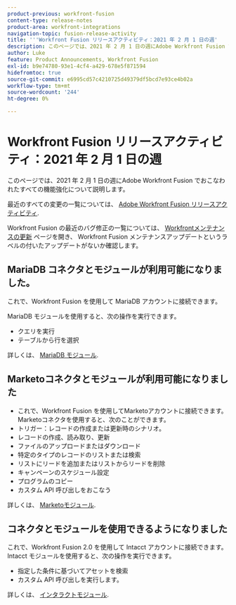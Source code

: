 ```yaml
---
product-previous: workfront-fusion
content-type: release-notes
product-area: workfront-integrations
navigation-topic: fusion-release-activity
title: '''Workfront Fusion リリースアクティビティ：2021 年 2 月 1 日の週'
description: このページでは、2021 年 2 月 1 日の週にAdobe Workfront Fusion でおこなわれたすべての機能強化について説明します。
author: Luke
feature: Product Announcements, Workfront Fusion
exl-id: b9e74780-93e1-4cf4-a429-678e5f871594
hidefromtoc: true
source-git-commit: e6995cd57c4210725d49379df5bcd7e93ce4b02a
workflow-type: tm+mt
source-wordcount: '244'
ht-degree: 0%

---
```


# Workfront Fusion リリースアクティビティ：2021 年 2 月 1 日の週

このページでは、2021 年 2 月 1 日の週にAdobe Workfront Fusion でおこなわれたすべての機能強化について説明します。

最近のすべての変更の一覧については、 [Adobe Workfront Fusion リリースアクティビティ](../../../product-announcements/product-releases/fusion-release-activity/fusion-release-activity.md).

Workfront Fusion の最近のバグ修正の一覧については、 [Workfrontメンテナンスの更新](https://experienceleague.adobe.com/docs/workfront-known-issues/releases/current-updates.html) ページを開き、 Workfront Fusion メンテナンスアップデートというラベルの付いたアップデートがないか確認します。

<!--
<div data-mc-conditions="QuicksilverOrClassic.Draft mode">
<h2>Create and use templates in your Workfront Fusion scenarios</h2>
<p>To help you create scenarios with more speed and consistency, we've introduced Templates into Workfront Fusion. Now you can create templates for your common scenarios and share them with your team, or make them public for anyone in your organization to use. You can create these template from scratch, or you can create them from existing scenarios. You can even set up an in-template wizard that helps your users understand how to use the template.</p>
<p>For more information, see <a href="../../../workfront-fusion/scenarios/templates/fusion-templates.md" class="MCXref xref" xrefformat="{para}"> Scenario Templates</a>.</p>
</div>
-->

## MariaDB コネクタとモジュールが利用可能になりました。

これで、Workfront Fusion を使用して MariaDB アカウントに接続できます。

MariaDB モジュールを使用すると、次の操作を実行できます。

* クエリを実行
* テーブルから行を選択

詳しくは、 [MariaDB モジュール](../../../workfront-fusion/apps-and-their-modules/mariadb-modules.md).

## Marketoコネクタとモジュールが利用可能になりました

* これで、Workfront Fusion を使用してMarketoアカウントに接続できます。 Marketoコネクタを使用すると、次のことができます。
* トリガー：レコードの作成または更新時のシナリオ。
* レコードの作成、読み取り、更新
* ファイルのアップロードまたはダウンロード
* 特定のタイプのレコードのリストまたは検索
* リストにリードを追加またはリストからリードを削除
* キャンペーンのスケジュール設定
* プログラムのコピー
* カスタム API 呼び出しをおこなう

詳しくは、 [Marketoモジュール](../../../workfront-fusion/apps-and-their-modules/marketo-modules.md).

## コネクタとモジュールを使用できるようになりました

これで、Workfront Fusion 2.0 を使用して Intacct アカウントに接続できます。 Intacct モジュールを使用すると、次の操作を実行できます。

* 指定した条件に基づいてアセットを検索
* カスタム API 呼び出しを実行します。

詳しくは、 [インタラクトモジュール](../../../workfront-fusion/apps-and-their-modules/intacct-modules.md).
